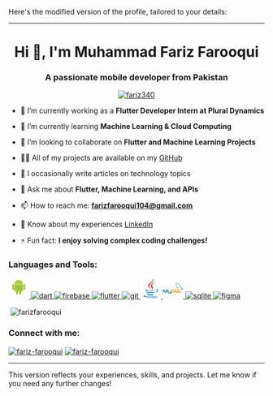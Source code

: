 Here's the modified version of the profile, tailored to your details:

---

<h1 align="center">Hi 👋, I'm Muhammad Fariz Farooqui</h1>
<h3 align="center">A passionate mobile developer from Pakistan</h3>

<p align="center"> <a href="https://twitter.com/zubair340" target="blank"><img src="https://img.shields.io/twitter/follow/zubair340?logo=twitter&style=for-the-badge" alt="fariz340" /></a> </p>

- 🔭 I’m currently working as a **Flutter Developer Intern at Plural Dynamics**

- 🌱 I’m currently learning **Machine Learning & Cloud Computing**

- 👯 I’m looking to collaborate on **Flutter and Machine Learning Projects**

- 👨‍💻 All of my projects are available on my [GitHub](https://github.com/farizfarooqui)

- 📝 I occasionally write articles on technology topics

- 💬 Ask me about **Flutter, Machine Learning, and APIs**

- 📫 How to reach me: **farizfarooqui104@gmail.com**

- 📄 Know about my experiences [LinkedIn](https://www.linkedin.com/in/fariz-farooqui-97b48026b/)

- ⚡ Fun fact: **I enjoy solving complex coding challenges!**

<h3 align="left">Languages and Tools:</h3>
<p align="left"> 
  <a href="https://developer.android.com" target="_blank"> 
    <img src="https://raw.githubusercontent.com/devicons/devicon/master/icons/android/android-original-wordmark.svg" alt="android" width="40" height="40"/> 
  </a> 
  <a href="https://dart.dev" target="_blank"> 
    <img src="https://www.vectorlogo.zone/logos/dartlang/dartlang-icon.svg" alt="dart" width="40" height="40"/> 
  </a> 
  <a href="https://firebase.google.com/" target="_blank"> 
    <img src="https://www.vectorlogo.zone/logos/firebase/firebase-icon.svg" alt="firebase" width="40" height="40"/> 
  </a> 
  <a href="https://flutter.dev" target="_blank"> 
    <img src="https://www.vectorlogo.zone/logos/flutterio/flutterio-icon.svg" alt="flutter" width="40" height="40"/> 
  </a> 
  <a href="https://git-scm.com/" target="_blank"> 
    <img src="https://www.vectorlogo.zone/logos/git-scm/git-scm-icon.svg" alt="git" width="40" height="40"/> 
  </a> 
  <a href="https://www.java.com" target="_blank"> 
    <img src="https://raw.githubusercontent.com/devicons/devicon/master/icons/java/java-original.svg" alt="java" width="40" height="40"/> 
  </a> 
  <a href="https://www.mysql.com/" target="_blank"> 
    <img src="https://raw.githubusercontent.com/devicons/devicon/master/icons/mysql/mysql-original-wordmark.svg" alt="mysql" width="40" height="40"/> 
  </a> 
  <a href="https://www.sqlite.org/" target="_blank"> 
    <img src="https://www.vectorlogo.zone/logos/sqlite/sqlite-icon.svg" alt="sqlite" width="40" height="40"/> 
  </a> 
  <a href="https://www.figma.com" target="_blank"> 
    <img src="https://www.vectorlogo.zone/logos/figma/figma-icon.svg" alt="figma" width="40" height="40"/> 
  </a> 
</p>

<p>&nbsp;<img align="center" src="https://github-readme-stats.vercel.app/api?username=farizfarooqui&show_icons=true&locale=en" alt="farizfarooqui" /></p>

<h3 align="left">Connect with me:</h3>
<p align="left">
<a href="https://www.linkedin.com/in/fariz-farooqui-97b48026b/" target="blank"><img align="center" src="https://img.icons8.com/fluent/96/000000/linkedin.png" alt="fariz-farooqui" height="40" width="40" /></a>
<a href="https://github.com/farizfarooqui" target="blank"><img align="center" src="https://img.icons8.com/fluent/96/000000/github.png" alt="fariz-farooqui" height="40" width="40" /></a>
</p>

---

This version reflects your experiences, skills, and projects. Let me know if you need any further changes!
